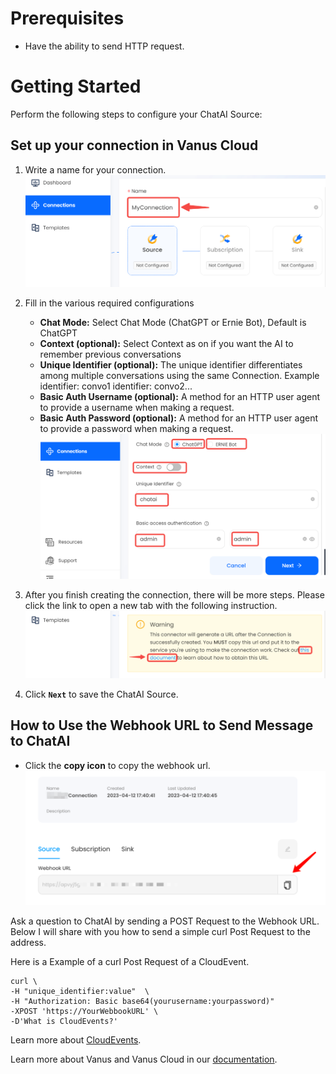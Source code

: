 # Prerequisites
- Have the ability to send HTTP request.


# Getting Started

Perform the following steps to configure your ChatAI Source:

## Set up your connection in Vanus Cloud

1. Write a name for your connection.  
    ![img.png](images/connection.png)  

2. Fill in the various required configurations
    - **Chat Mode:** Select Chat Mode (ChatGPT or Ernie Bot), Default is ChatGPT
    - **Context (optional):** Select Context as on if you want the AI to remember previous conversations
    - **Unique Identifier (optional):** The unique identifier differentiates among multiple conversations using the same Connection. Example identifier: convo1 identifier: convo2...
    - **Basic Auth Username (optional):** A method for an HTTP user agent to provide a username when making a request.
    - **Basic Auth Password (optional):** A method for an HTTP user agent to provide a password when making a request.  
    ![img.png](images/chatai-config.png)  

3. After you finish creating the connection, there will be more steps. Please click the link to open a new tab with the following instruction. 
   ![img.png](images/webhook_setup.png)  

4. Click **`Next`** to save the ChatAI Source. 

## **How to Use the Webhook URL to Send Message to ChatAI**

- Click the **copy icon** to copy the webhook url.  
   ![](images/getlink.png)  

Ask a question to ChatAI by sending a POST Request to the Webhook URL. Below I will share with you how to send a simple curl Post Request to the address.

Here is a Example of a curl Post Request of a CloudEvent.
```shell
curl \
-H "unique_identifier:value"  \
-H "Authorization: Basic base64(yourusername:yourpassword)"
-XPOST 'https://YourWebbookURL' \
-D'What is CloudEvents?'
```

Learn more about [CloudEvents](https://cloudevents.io).

Learn more about Vanus and Vanus Cloud in our [documentation](https://docs.vanus.ai).
